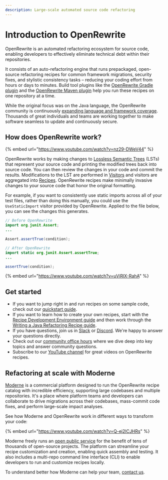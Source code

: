 ```yaml
---
description: Large-scale automated source code refactoring
---
```


# Introduction to OpenRewrite

OpenRewrite is an automated refactoring ecosystem for source code, enabling developers to effectively eliminate technical debt within their repositories.

It consists of an auto-refactoring engine that runs prepackaged, open-source refactoring recipes for common framework migrations, security fixes, and stylistic consistency tasks – reducing your coding effort from hours or days to minutes. Build tool plugins like the [OpenRewrite Gradle plugin](/reference/gradle-plugin-configuration.md) and the [OpenRewrite Maven plugin](/reference/rewrite-maven-plugin.md) help you run these recipes on one repository at a time.

 While the original focus was on the Java language, the OpenRewrite community is continuously [expanding language and framework coverage](/reference/supported-languages.md). Thousands of great individuals and teams are working together to make software seamless to update and continuously secure.

## How does OpenRewrite work?

{% embed url="https://www.youtube.com/watch?v=nz29-DWeV44" %}

OpenRewrite works by making changes to [Lossless Semantic Trees](concepts-and-explanations/lossless-semantic-trees.md) (LSTs) that represent your source code and printing the modified trees back into source code. You can then review the changes in your code and commit the results. Modifications to the LST are performed in [Visitors](concepts-and-explanations/visitors.md) and visitors are aggregated into [Recipes](concepts-and-explanations/recipes.md). OpenRewrite recipes make minimally invasive changes to your source code that honor the original formatting.

For example, if you want to consistently use static imports across all of your test files, rather than doing this manually, you could use the `UseStaticImport` visitor provided by OpenRewrite. Applied to the file below, you can see the changes this generates.

```java
// Before OpenRewrite
import org.junit.Assert;
...

Assert.assertTrue(condition);
```

```java
// After OpenRewrite
import static org.junit.Assert.assertTrue;
...

assertTrue(condition);
```

{% embed url="https://www.youtube.com/watch?v=uViRlX-RahA" %}

## Get started

* If you want to jump right in and run recipes on some sample code, check out our [quickstart guide](/running-recipes/getting-started.md).
* If you want to learn how to create your own recipes, start with the [Recipe Development Environment guide](authoring-recipes/recipe-development-environment.md) and then work through the [Writing a Java Refactoring Recipe guide](authoring-recipes/writing-a-java-refactoring-recipe.md).
* If you have questions, join us in [Slack](https://join.slack.com/t/rewriteoss/shared_invite/zt-nj42n3ea-b~62rIHzb3Vo0E1APKCXEA) or [Discord](https://discord.gg/xk3ZKrhWAb). We're happy to answer your questions directly.
* Check out our [community office hours](https://docs.moderne.io/user-documentation/community-office-hours) where we dive deep into key topics and answer community questions.
* Subscribe to our [YouTube channel](https://www.youtube.com/@moderne-auto-remediation) for great videos on OpenRewrite recipes.

## Refactoring at scale with Moderne

[Moderne](https://www.moderne.io/) is a commercial platform designed to run the OpenRewrite recipe catalog with incredible efficiency, supporting large codebases and multiple repositories. It's a place where platform teams and developers can collaborate to drive migrations across their codebases, mass-commit code fixes, and perform large-scale impact analyses.

See how Moderne and OpenRewrite work in different ways to transform your code:

{% embed url="https://www.youtube.com/watch?v=Q-ej2lCJHRs" %}

Moderne freely runs an [open public service](https://www.moderne.io/try-moderne) for the benefit of tens of thousands of open-source projects. The platform can streamline your recipe customization and creation, enabling quick assembly and testing. It also includes a multi-repo command line interface (CLI) to enable developers to run and customize recipes locally.

To understand better how Moderne can help your team, [contact us](https://www.moderne.io/contact-us).